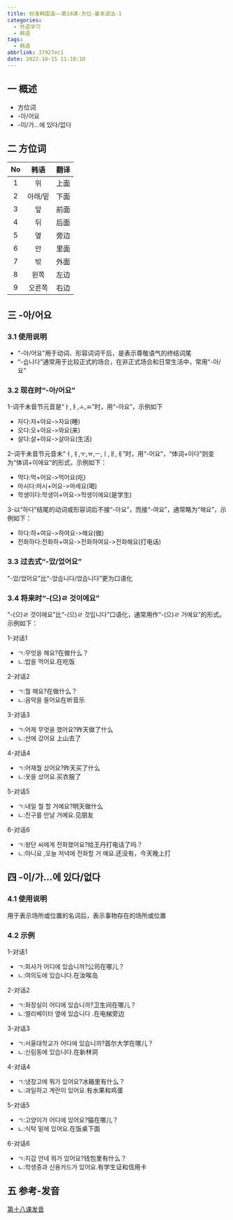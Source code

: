 ```yaml
---
title: 标准韩国语——第18课-方位-基本语法-1
categories:
  - 外语学习
  - 韩语
tags:
  - 韩语
abbrlink: 37927ec1
date: 2022-10-15 11:10:10
---
```

## 一 概述

* 方位词
* -아/어요
* -이/가...에 있다/없다

<!--more-->

## 二 方位词

|  No  |  韩语   | 翻译 |
| :--: | :-----: | :--: |
|  1   |   위    | 上面 |
|  2   | 아래/밑 | 下面 |
|  3   |   앞    | 前面 |
|  4   |   뒤    | 后面 |
|  5   |   옆    | 旁边 |
|  6   |   안    | 里面 |
|  7   |   밖    | 外面 |
|  8   |  왼쪽   | 左边 |
|  9   | 오른쪽  | 右边 |

## 三 -아/어요

### 3.1 使用说明

* “-아/어요”用于动词、形容词词干后，是表示尊敬语气的终结词尾
* “-습니다”通常用于比较正式的场合，在非正式场合和日常生活中，常用“-아/요”

### 3.2 现在时“-아/어요”

1-词干未音节元音是“ㅏ,ㅑ,ㅗ,ㅛ”时，用“-아요”，示例如下

* 자다:자+아요->자요(睡)
* 오다:오+아요->와요(来)
* 살다:살+아요->살아요(生活)

2-词干未音节元音未“ㅓ,ㅕ,ㅜ,ㅠ,ㅡ,ㅣ,ㅐ,ㅔ”时，用“-어요”，“体词+이다”则变为“体词+이에요”的形式，示例如下：

* 먹다:먹+어요->먹어요(吃)
* 마시다:마시+어요->마세요(喝)
* 학생이다:학생이+어요->학생이에요(是学生)

3-以“하다”结尾的动词或形容词后不接“-아요”，而接“-여요”，通常略为“해요”，示例如下：

* 하다:하+여요->하여요->해요(做)
* 전화하다:전화하+여요->전화하여요->전화해요(打电话)

### 3.3 过去式“-았/었어요”

"-았/었어요"比“-았습니다/었습니다”更为口语化

### 3.4 将来时“-(으)ㄹ 것이에요”

“-(으)ㄹ 것이에요”比“-(으)ㄹ 것입니다”口语化，通常用作“-(으)ㄹ 거예요”的形式。示例如下：

1-对话1

* ㄱ:무엇을 해요?在做什么？
* ㄴ:밥을 먹어요.在吃饭

2-对话2

* ㄱ:뭘 해요?在做什么？
* ㄴ:음악을 들어요在听音乐

3-对话3

* ㄱ:어제 무엇을 했어요?昨天做了什么
* ㄴ:산에 갔어요 上山去了

4-对话4

* ㄱ:어재뭘 샀어요?昨天买了什么
* ㄴ:옷을 샀어요.买衣服了

5-对话5

* ㄱ:내일 뭘 할 거예요?明天做什么
* ㄴ:친구를 만날 거예요.见朋友

6-对话6

* ㄱ:왕단 씨에게 전화했어요?给王丹打电话了吗？
* ㄴ:아니요 ,오늘 저녁에 전화할 거 예요.还没有，今天晚上打

## 四 -이/가...에 있다/없다

### 4.1 使用说明

用于表示场所或位置的名词后，表示事物存在的场所或位置

### 4.2 示例

1-对话1

* ㄱ:회사가 어디에 있습니까?公司在哪儿？
* ㄴ:여의도에 있습니다.在汝唉岛

2-对话2

* ㄱ:화장실이 어디에 있습니까?卫生间在哪儿？
* ㄴ:엘리베이터 옆에 있습니다 .在电梯旁边

3-对话3

* ㄱ:서울대학교가 어디에 있습니까?首尔大学在哪儿？
* ㄴ:신림동에 있습니다.在新林洞

4-对话4

* ㄱ:냉장고에 뭐가 있어요?冰箱里有什么？
* ㄴ:과일하고 계란이 있어요.有水果和鸡蛋

5-对话5

* ㄱ:고양이가 어디에 있어요?猫在哪儿？
* ㄴ:식탁 밑에 있어요.在饭桌下面

6-对话6

* ㄱ:지갑 안네 뭐가 있어요?钱包里有什么？
* ㄴ:학생증과 신용카드가 있어요.有学生证和信用卡

## 五 参考-发音

[第十八课发音][1]



[1]: https://biz.cli.im/test/JS485322?coding=J4bsQR&qrurl=http%3A%2F%2Fqr31.cn%2FJ4bsQR&gtype=2